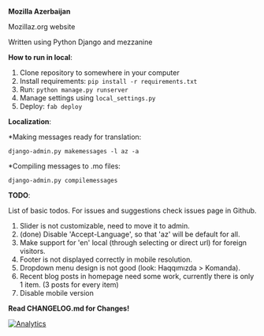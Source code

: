 **Mozilla Azerbaijan**

Mozillaz.org website

Written using Python Django and mezzanine


**How to run in local**:

1. Clone repository to somewhere in your computer
2. Install requirements: `pip install -r requirements.txt`
3. Run: `python manage.py runserver`
4. Manage settings using `local_settings.py`
5. Deploy: `fab deploy`

**Localization**:

*Making messages ready for translation:

`django-admin.py makemessages -l az -a`

*Compiling messages to .mo files:

`django-admin.py compilemessages`


**TODO**:

List of basic todos. For issues and suggestions check issues page in Github.

1. Slider is not customizable, need to move it to admin.
2. (done) Disable 'Accept-Language', so that 'az' will be default for all.
3. Make support for 'en' local (through selecting or direct url) for foreign visitors.
4. Footer is not displayed correctly in mobile resolution.
5. Dropdown menu design is not good (look: Haqqımızda > Komanda).
6. Recent blog posts in homepage need some work, currently there is only 1 item. (3 posts for every item)
7. Disable mobile version


**Read CHANGELOG.md for Changes!**


[![Analytics](https://ga-beacon.appspot.com/UA-36541010-2/mozillazorg/)](http://www.mozillaz.org)